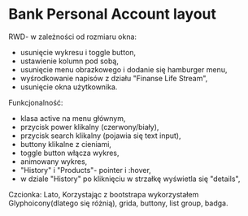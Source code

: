 # Bank Personal Account layout
RWD- w zależności od rozmiaru okna:
- usunięcie wykresu i toggle button,
- ustawienie kolumn pod sobą,
- usunięcie  menu obrazkowego i dodanie się hamburger menu,
- wyśrodkowanie napisów z działu "Finanse Life Stream",
- usunięcie okna użytkownika.

Funkcjonalność:
- klasa active na menu głównym,
- przycisk power klikalny (czerwony/biały),
- przycisk search klikalny (pojawia się text input),
- buttony klikalne z cieniami,
- toggle button włącza wykres,
- animowany wykres,
- "History" i "Products"- pointer i :hover,
- w dziale "History" po kliknięciu w strzałkę wyświetla się "details",

Czcionka: Lato,
Korzystając z bootstrapa wykorzystałem Glyphoicony(dlatego się różnią), grida, buttony, list group, badga.
